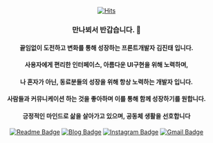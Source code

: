 


 <div align=center>
	
  [![Hits](https://hits.seeyoufarm.com/api/count/incr/badge.svg?url=https%3A%2F%2Fgithub.com%2FJinDevT)](https://hits.seeyoufarm.com)
  ### 만나뵈서 반갑습니다. 👋
  #### 끝임없이 도전하고 변화를 통해 성장하는 프론트개발자 김진태 입니다.
  #### 사용자에게 편리한 인터페이스, 아름다운 UI구현을 위해 노력하며,
  #### 나 혼자가 아닌, 동료분들의 성장을 위해 항상 노력하는 개발자 입니다.
  #### 사람들과 커뮤니케이션 하는 것을 좋아하며 이를 통해 함께 성장하기를 원합니다.
  #### 긍정적인 마인드로 삶을 살아가고 있으며, 공동체 생활을 선호합니다
  [![Readme Badge](http://img.shields.io/badge/-Resume-black?style=flat-square&logo=notion&link=https://www.notion.so/Jeongmin-Sung-80bdf419cac74d45a62d9b62fb4f667e)](https://www.notion.so/Jeongmin-Sung-80bdf419cac74d45a62d9b62fb4f667e) 
[![Blog Badge](https://img.shields.io/badge/-Notion--Blog-1877f2?style=flat-square&logo=notion&logoColor=white&link=https://www.notion.so/HELLO-JEONGMIN-ee40c654fa2444a6b3d61033fb1b9ad2)](https://www.notion.so/HELLO-JEONGMIN-ee40c654fa2444a6b3d61033fb1b9ad2) 
[![Instagram Badge](https://img.shields.io/badge/-Instagram-dd2a7b?style=flat-square&logo=instagram&logoColor=white&link=https://www.instagram.com/sung_jungman/)](https://www.instagram.com/sung_jungman/) 
[![Gmail Badge](https://img.shields.io/badge/-Gmail-d14836?style=flat-square&logo=Gmail&logoColor=white&link=mailto:hellojeongmin@gmail.com)](mailto:hellojeongmin@gmail.com)
</div>
  


